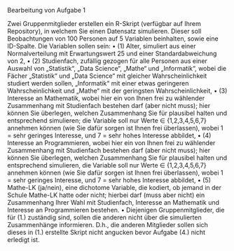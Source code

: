 Bearbeitung von Aufgabe 1

Zwei Gruppenmitglieder erstellen ein R-Skript (verfügbar auf Ihrem Repository), in welchem Sie einen Datensatz simulieren. Dieser soll Beobachtungen von 100 
Personen auf 5 Variablen beinhalten, sowie eine ID-Spalte. Die Variablen sollen sein: 
• (1) Alter, simuliert aus einer Normalverteilung mit Erwartungswert 25 und einer Standardabweichung von 2, 
• (2) Studienfach, zufällig gezogen für alle Personen aus einer Auswahl von „Statistik“, „Data Science“, „Mathe“ und „Informatik“, wobei die Fächer „Statistik“ und „Data Science“ mit gleicher Wahrscheinlichkeit studiert werden sollen, „Informatik“ mit einer etwas geringeren Wahrscheinlichkeit und „Mathe“ mit der geringsten Wahrscheinlichkeit, 
• (3) Interesse an Mathematik, wobei hier ein von Ihnen frei zu wählender Zusammenhang mit Studienfach bestehen darf (aber nicht muss); hier können Sie überlegen, welchen Zusammenhang Sie für plausibel halten und entsprechend simulieren; die Variable soll nur Werte ∈ {1,2,3,4,5,6,7} annehmen können (wie Sie dafür sorgen ist Ihnen frei überlassen), wobei 1 = sehr geringes Interesse, und 7 = sehr hohes Interesse abbildet, 
• (4) Interesse an Programmieren, wobei hier ein von Ihnen frei zu wählender Zusammenhang mit Studienfach bestehen darf (aber nicht muss); hier können Sie überlegen, welchen Zusammenhang Sie für plausibel halten und entsprechend simulieren, die Variable soll nur Werte ∈ {1,2,3,4,5,6,7} annehmen können (wie Sie dafür sorgen ist Ihnen frei überlassen), wobei 1 = sehr geringes Interesse, und 7 = sehr hohes Interesse abbildet,
• (5) Mathe-LK (ja/nein), eine dichotome Variable, die kodiert, ob jemand in der Schule Mathe-LK hatte oder nicht; hierbei darf (muss aber nicht) ein Zusammenhang Ihrer Wahl mit Studienfach, Interesse an Mathematik und Interesse an Programmieren bestehen.
• Diejenigen Gruppenmitglieder, die für (1.) zuständig sind, sollen die anderen nicht über die simulierten Zusammenhänge informieren. D.h., die anderen Mitglieder sollen sich dieses in (1.) erstellte Skript nicht angucken bevor Aufgabe (4.) nicht erledigt ist. 
